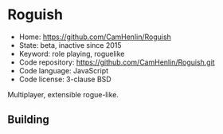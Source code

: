 # Roguish

- Home: https://github.com/CamHenlin/Roguish
- State: beta, inactive since 2015
- Keyword: role playing, roguelike
- Code repository: https://github.com/CamHenlin/Roguish.git
- Code language: JavaScript
- Code license: 3-clause BSD

Multiplayer, extensible rogue-like.

## Building
